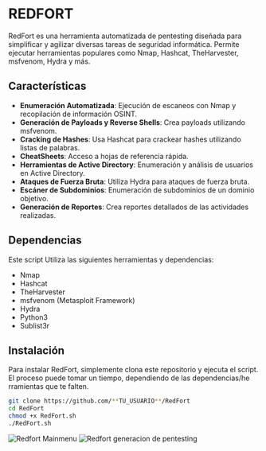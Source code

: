 # REDFORT

RedFort es una herramienta automatizada de pentesting diseñada para simplificar y agilizar diversas tareas de seguridad informática. Permite ejecutar herramientas populares como Nmap, Hashcat, TheHarvester, msfvenom, Hydra y más.

## Características

- **Enumeración Automatizada**: Ejecución de escaneos con Nmap y recopilación de información OSINT.
- **Generación de Payloads y Reverse Shells**: Crea payloads utilizando msfvenom.
- **Cracking de Hashes**: Usa Hashcat para crackear hashes utilizando listas de palabras.
- **CheatSheets**: Acceso a hojas de referencia rápida.
- **Herramientas de Active Directory**: Enumeración y análisis de usuarios en Active Directory.
- **Ataques de Fuerza Bruta**: Utiliza Hydra para ataques de fuerza bruta.
- **Escáner de Subdominios**: Enumeración de subdominios de un dominio objetivo.
- **Generación de Reportes**: Crea reportes detallados de las actividades realizadas.

## Dependencias

Este script Utiliza las siguientes herramientas y dependencias:
  - Nmap
  - Hashcat
  - TheHarvester
  - msfvenom (Metasploit Framework)
  - Hydra
  - Python3
  - Sublist3r

## Instalación

Para instalar RedFort, simplemente clona este repositorio y ejecuta el script. 
El proceso puede tomar un tiempo, dependiendo de las dependencias/he
rramientas que te falten.

```bash
git clone https://github.com/**TU_USUARIO**/RedFort
cd RedFort
chmod +x RedFort.sh
./RedFort.sh
```

![Redfort Mainmenu](https://github.com/user-attachments/assets/8d9144af-1c50-40b9-9a22-af2559804690)
![Redfort generacion de pentesting](https://github.com/user-attachments/assets/5472c0ee-47ca-4fc7-8ece-0696d0823854)

